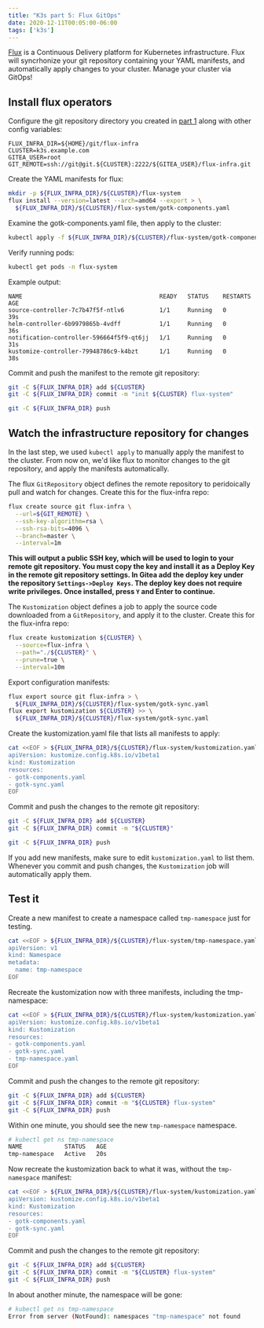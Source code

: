 ```yaml
---
title: "K3s part 5: Flux GitOps"
date: 2020-12-11T00:05:00-06:00
tags: ['k3s']
---
```


[Flux](https://fluxcd.io/) is a Continuous Delivery platform for Kubernetes
infrastructure. Flux will syncrhonize your git repository containing your YAML
manifests, and automatically apply changes to your cluster. Manage your cluster
via GitOps!

## Install flux operators

Configure the git repository directory you created in [part
1](/blog/k3s/k3s-01-setup) along with other config variables:

```env
FLUX_INFRA_DIR=${HOME}/git/flux-infra
CLUSTER=k3s.example.com
GITEA_USER=root
GIT_REMOTE=ssh://git@git.${CLUSTER}:2222/${GITEA_USER}/flux-infra.git
```

Create the YAML manifests for flux:

```bash
mkdir -p ${FLUX_INFRA_DIR}/${CLUSTER}/flux-system
flux install --version=latest --arch=amd64 --export > \
  ${FLUX_INFRA_DIR}/${CLUSTER}/flux-system/gotk-components.yaml
```

Examine the gotk-components.yaml file, then apply to the cluster:

```bash
kubectl apply -f ${FLUX_INFRA_DIR}/${CLUSTER}/flux-system/gotk-components.yaml
```

Verify running pods:

```bash
kubectl get pods -n flux-system
```
Example output:

```
NAME                                       READY   STATUS    RESTARTS   AGE
source-controller-7c7b47f5f-ntlv6          1/1     Running   0          39s
helm-controller-6b9979865b-4vdff           1/1     Running   0          36s
notification-controller-596664f5f9-qt6jj   1/1     Running   0          31s
kustomize-controller-79948786c9-k4bzt      1/1     Running   0          38s
```

Commit and push the manifest to the remote git repository:

```bash
git -C ${FLUX_INFRA_DIR} add ${CLUSTER}
git -C ${FLUX_INFRA_DIR} commit -m "init ${CLUSTER} flux-system"
```

```bash
git -C ${FLUX_INFRA_DIR} push
```


## Watch the infrastructure repository for changes

In the last step, we used `kubectl apply` to manually apply the manifest to the
cluster. From now on, we'd like flux to monitor changes to the git repository,
and apply the manifests automatically.

The flux `GitRepository` object defines the remote repository to peridoically
pull and watch for changes. Create this for the flux-infra repo:

```bash
flux create source git flux-infra \
  --url=${GIT_REMOTE} \
  --ssh-key-algorithm=rsa \
  --ssh-rsa-bits=4096 \
  --branch=master \
  --interval=1m
```

**This will output a public SSH key, which will be used to login to your remote
git repository. You must copy the key and install it as a Deploy Key in the
remote git repository settings. In Gitea add the deploy key under the repository
`Settings->Deploy Keys`. The deploy key does not require write privileges. Once
installed, press `Y` and Enter to continue.**

The `Kustomization` object defines a job to apply the source code downloaded
from a `GitRepository`, and apply it to the cluster. Create this for the
flux-infra repo:

```bash
flux create kustomization ${CLUSTER} \
  --source=flux-infra \
  --path="./${CLUSTER}" \
  --prune=true \
  --interval=10m
```

Export configuration manifests:

```bash
flux export source git flux-infra > \
  ${FLUX_INFRA_DIR}/${CLUSTER}/flux-system/gotk-sync.yaml
flux export kustomization ${CLUSTER} >> \
  ${FLUX_INFRA_DIR}/${CLUSTER}/flux-system/gotk-sync.yaml
```

Create the kustomization.yaml file that lists all manifests to apply:

```bash
cat <<EOF > ${FLUX_INFRA_DIR}/${CLUSTER}/flux-system/kustomization.yaml
apiVersion: kustomize.config.k8s.io/v1beta1
kind: Kustomization
resources:
- gotk-components.yaml
- gotk-sync.yaml
EOF
```

Commit and push the changes to the remote git repository:

```bash
git -C ${FLUX_INFRA_DIR} add ${CLUSTER}
git -C ${FLUX_INFRA_DIR} commit -m "${CLUSTER}"
```
```bash
git -C ${FLUX_INFRA_DIR} push
```

If you add new manifests, make sure to edit `kustomization.yaml` to list them.
Whenever you commit and push changes, the `Kustomization` job will automatically
apply them.

## Test it

Create a new manifest to create a namespace called `tmp-namespace` just for
testing.

```bash
cat <<EOF > ${FLUX_INFRA_DIR}/${CLUSTER}/flux-system/tmp-namespace.yaml
apiVersion: v1
kind: Namespace
metadata:
  name: tmp-namespace
EOF
```

Recreate the kustomization now with three manifests, including the tmp-namespace:

```bash
cat <<EOF > ${FLUX_INFRA_DIR}/${CLUSTER}/flux-system/kustomization.yaml
apiVersion: kustomize.config.k8s.io/v1beta1
kind: Kustomization
resources:
- gotk-components.yaml
- gotk-sync.yaml
- tmp-namespace.yaml
EOF
```

Commit and push the changes to the remote git repository:

```bash
git -C ${FLUX_INFRA_DIR} add ${CLUSTER}
git -C ${FLUX_INFRA_DIR} commit -m "${CLUSTER} flux-system"
git -C ${FLUX_INFRA_DIR} push
```

Within one minute, you should see the new `tmp-namespace` namespace.

```bash
# kubectl get ns tmp-namespace
NAME            STATUS   AGE
tmp-namespace   Active   20s
```

Now recreate the kustomization back to what it was, without the `tmp-namespace`
manifest:


```bash
cat <<EOF > ${FLUX_INFRA_DIR}/${CLUSTER}/flux-system/kustomization.yaml
apiVersion: kustomize.config.k8s.io/v1beta1
kind: Kustomization
resources:
- gotk-components.yaml
- gotk-sync.yaml
EOF
```

Commit and push the changes to the remote git repository:

```bash
git -C ${FLUX_INFRA_DIR} add ${CLUSTER}
git -C ${FLUX_INFRA_DIR} commit -m "${CLUSTER} flux-system"
git -C ${FLUX_INFRA_DIR} push
```

In about another minute, the namespace will be gone:

```bash
# kubectl get ns tmp-namespace
Error from server (NotFound): namespaces "tmp-namespace" not found
```


